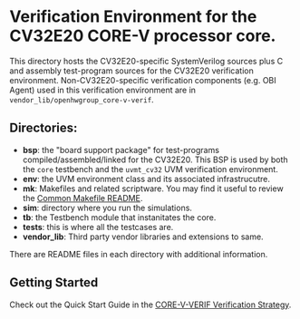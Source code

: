<!--
Copyright 2022 OpenHW Group
SPDX-License-Identifier: Apache-2.0 WITH SHL-2.1
-->
# Verification Environment for the CV32E20 CORE-V processor core.
This directory hosts the CV32E20-specific SystemVerilog sources plus C and assembly test-program sources for the CV32E20 verification environment.
Non-CV32E20-specific verification components (e.g. OBI Agent) used in this verification environment are in `vendor_lib/openhwgroup_core-v-verif`.

## Directories:
- **bsp**:        the "board support package" for test-programs compiled/assembled/linked for the CV32E20.  This BSP is used by both the `core` testbench and the `uvmt_cv32` UVM verification environment.
- **env**:        the UVM environment class and its associated infrastrucutre.
- **mk**:         Makefiles and related scriptware. You may find it useful to review the [Common Makefile README](https://github.com/openhwgroup/core-v-verif/blob/master/mk/README.md).
- **sim**:        directory where you run the simulations.
- **tb**:         the Testbench module that instanitates the core.
- **tests**:      this is where all the testcases are.
- **vendor_lib**: Third party vendor libraries and extensions to same.

There are README files in each directory with additional information.

## Getting Started
Check out the Quick Start Guide in the [CORE-V-VERIF Verification Strategy](https://docs.openhwgroup.org/projects/core-v-verif/en/latest/quick_start.html).

